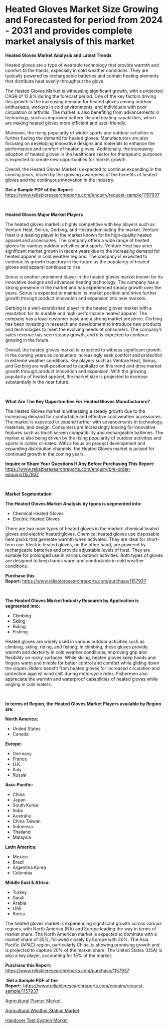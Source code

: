 <p><h1>Heated Gloves Market Size Growing and Forecasted for period from 2024 - 2031 and provides complete market analysis of this market</h1></p><p><strong>Heated Gloves Market Analysis and Latest Trends</strong></p>
<p><p>Heated gloves are a type of wearable technology that provide warmth and comfort to the hands, especially in cold weather conditions. They are typically powered by rechargeable batteries and contain heating elements that distribute heat evenly throughout the glove.</p><p>The Heated Gloves Market is witnessing significant growth, with a projected CAGR of 12.8% during the forecast period. One of the key factors driving this growth is the increasing demand for heated gloves among outdoor enthusiasts, workers in cold environments, and individuals with poor circulation or arthritis. The market is also benefiting from advancements in technology, such as improved battery life and heating capabilities, which are making heated gloves more efficient and user-friendly.</p><p>Moreover, the rising popularity of winter sports and outdoor activities is further fueling the demand for heated gloves. Manufacturers are also focusing on developing innovative designs and materials to enhance the performance and comfort of heated gloves. Additionally, the increasing adoption of heated gloves in the healthcare sector for therapeutic purposes is expected to create new opportunities for market growth.</p><p>Overall, the Heated Gloves Market is expected to continue expanding in the coming years, driven by the growing awareness of the benefits of heated gloves and the continuous innovation in the industry.</p></p>
<p><strong>Get a Sample PDF of the Report:&nbsp;</strong> <a href="https://www.reliableresearchreports.com/enquiry/request-sample/1157937">https://www.reliableresearchreports.com/enquiry/request-sample/1157937</a></p>
<p>&nbsp;</p>
<p><strong>Heated Gloves Major Market Players</strong></p>
<p><p>The heated gloves market is highly competitive with key players such as Venture Heat, Seirus, Gerbing, and Hestra dominating the market. Venture Heat is a leading player in the market known for its high-quality heated apparel and accessories. The company offers a wide range of heated gloves for various outdoor activities and sports. Venture Heat has seen significant market growth in recent years due to the increasing demand for heated apparel in cold weather regions. The company is expected to continue its growth trajectory in the future as the popularity of heated gloves and apparel continues to rise.</p><p>Seirus is another prominent player in the heated gloves market known for its innovative designs and advanced heating technology. The company has a strong presence in the market and has experienced steady growth over the years. Seirus is expected to maintain its market position and drive further growth through product innovation and expansion into new markets.</p><p>Gerbing is a well-established player in the heated gloves market with a reputation for its durable and high-performance heated apparel. The company has a loyal customer base and a strong market presence. Gerbing has been investing in research and development to introduce new products and technologies to meet the evolving needs of consumers. The company’s sales revenue has seen steady growth, and it is expected to continue growing in the future.</p><p>Overall, the heated gloves market is expected to witness significant growth in the coming years as consumers increasingly seek comfort and protection in extreme weather conditions. Key players such as Venture Heat, Seirus, and Gerbing are well-positioned to capitalize on this trend and drive market growth through product innovation and expansion. With the growing popularity of heated apparel, the market size is projected to increase substantially in the near future.</p></p>
<p>&nbsp;</p>
<p><strong>What Are The Key Opportunities For Heated Gloves Manufacturers?</strong></p>
<p><p>The Heated Gloves market is witnessing a steady growth due to the increasing demand for comfortable and effective cold weather accessories. The market is expected to expand further with advancements in technology, materials, and design. Consumers are increasingly looking for innovative features such as touch screen compatibility and rechargeable batteries. The market is also being driven by the rising popularity of outdoor activities and sports in colder climates. With a focus on product development and expanding distribution channels, the Heated Gloves market is poised for continued growth in the coming years.</p></p>
<p><strong>Inquire or Share Your Questions If Any Before Purchasing This Report:</strong> <a href="https://www.reliableresearchreports.com/enquiry/pre-order-enquiry/1157937">https://www.reliableresearchreports.com/enquiry/pre-order-enquiry/1157937</a></p>
<p>&nbsp;</p>
<p><strong>Market Segmentation</strong></p>
<p><strong>The Heated Gloves Market Analysis by types is segmented into:</strong></p>
<p><ul><li>Chemical Heated Gloves</li><li>Electric Heated Gloves</li></ul></p>
<p><p>There are two main types of heated gloves in the market: chemical heated gloves and electric heated gloves. Chemical heated gloves use disposable heat packs that generate warmth when activated. They are ideal for short-term use. Electric heated gloves, on the other hand, are powered by rechargeable batteries and provide adjustable levels of heat. They are suitable for prolonged use in various outdoor activities. Both types of gloves are designed to keep hands warm and comfortable in cold weather conditions.</p></p>
<p><strong>Purchase this Report:&nbsp;</strong><a href="https://www.reliableresearchreports.com/purchase/1157937">https://www.reliableresearchreports.com/purchase/1157937</a></p>
<p>&nbsp;</p>
<p><strong>The Heated Gloves Market Industry Research by Application is segmented into:</strong></p>
<p><ul><li>Climbing</li><li>Skiing</li><li>Riding</li><li>Fishing</li></ul></p>
<p><p>Heated gloves are widely used in various outdoor activities such as climbing, skiing, riding, and fishing. In climbing, these gloves provide warmth and dexterity in cold weather conditions, improving grip and flexibility on rocky surfaces. While skiing, heated gloves keep hands and fingers warm and nimble for better control and comfort while gliding down the slopes. Riders benefit from heated gloves for increased circulation and protection against wind chill during motorcycle rides. Fishermen also appreciate the warmth and waterproof capabilities of heated gloves while angling in cold waters.</p></p>
<p>&nbsp;</p>
<p><strong>In terms of Region, the Heated Gloves Market Players available by Region are:</strong></p>
<p>
    <p> <strong> North America: </strong>
        <ul>
            <li>United States</li>
            <li>Canada</li>
        </ul>
        </p> 
    <p> <strong> Europe: </strong>
        <ul>
            <li>Germany</li>
            <li>France</li>
            <li>U.K.</li>
            <li>Italy</li>
            <li>Russia</li>
        </ul>
        </p> 
    <p> <strong> Asia-Pacific: </strong>
        <ul>
            <li>China</li>
            <li>Japan</li>
            <li>South Korea</li>
            <li>India</li>
            <li>Australia</li>
            <li>China Taiwan</li>
            <li>Indonesia</li>
            <li>Thailand</li>
            <li>Malaysia</li>
        </ul>
        </p> 
    <p> <strong> Latin America: </strong>
        <ul>
            <li>Mexico</li>
            <li>Brazil</li>
            <li>Argentina Korea</li>
            <li>Colombia</li>
        </ul>
        </p> 
    <p> <strong> Middle East & Africa: </strong>
        <ul>
            <li>Turkey</li>
            <li>Saudi</li>
            <li>Arabia</li>
            <li>UAE</li>
            <li>Korea</li>
        </ul>
    </p>
    </p>
<p><p>The heated gloves market is experiencing significant growth across various regions, with North America (NA) and Europe leading the way in terms of market share. The North American market is expected to dominate with a market share of 35%, followed closely by Europe with 30%. The Asia Pacific (APAC) region, particularly China, is showing promising growth and is projected to capture 20% of the market share. The United States (USA) is also a key player, accounting for 15% of the market.</p></p>
<p><strong>Purchase this Report: </strong><a href="https://www.reliableresearchreports.com/purchase/1157937">https://www.reliableresearchreports.com/purchase/1157937</a></p>
<p>&nbsp;<strong>Get a Sample PDF of the Report:&nbsp;&nbsp;</strong><a href="https://www.reliableresearchreports.com/enquiry/request-sample/1157937">https://www.reliableresearchreports.com/enquiry/request-sample/1157937</a></p>
<p><strong></strong></p>
<p><p><a href="https://natural-crush-b99.notion.site/Agricultural-Planter-Market-Size-Growing-and-Forecasted-for-period-from-2024-2031-and-provides-com-bd8c80bbef3746d0a4159a61ca54132d">Agricultural Planter Market</a></p><p><a href="https://boundless-drawbridge-702.notion.site/Agricultural-Weather-Station-Market-Share-Market-New-Trends-Analysis-Report-By-Type-By-Applicatio-bf5393333f274b60a8d62900ae9a50d3">Agricultural Weather Station Market</a></p><p><a href="https://view.publitas.com/reportprime-1/handover-test-system-market-research-report-forecasted-for-period-from-2024-2031-by-market-type-market-application-and-region/">Handover Test System Market</a></p></p>